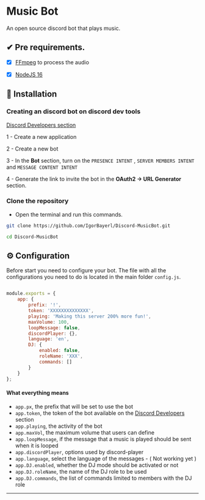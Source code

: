# Music Bot

An open source discord bot that plays music.


## ✔ Pre requirements.

- [x] [FFmpeg](https://www.ffmpeg.org) to process the audio

- [x] [NodeJS 16](https://nodejs.org/en/)

## 📑 Installation


### Creating an discord bot on discord dev tools
[Discord Developers section](https://discordapp.com/developers/applications) 

1 - Create a new application

2 - Create a new bot

3 - In the **Bot** section, turn on the `PRESENCE INTENT` , `SERVER MEMBERS INTENT` and `MESSAGE CONTENT INTENT`

4 - Generate the link to invite the bot in the **OAuth2 -> URL Generator** section.

### Clone the repository

- Open the terminal and run this commands.
```sh
git clone https://github.com/IgorBayerl/Discord-MusicBot.git

cd Discord-MusicBot
```
## ⚙ Configuration

Before start you need to configure your bot.
The file with all the configurations you need to do is located in the main folder `config.js`.

```js

module.exports = {
    app: {
        prefix: '!',
        token: 'XXXXXXXXXXXXXX',
        playing: 'Making this server 200% more fun!',
        maxVolume: 100,
        loopMessage: false,
        discordPlayer: {},
        language: 'en',
        DJ: {
            enabled: false,
            roleName: 'XXX',
            commands: []
        }
    }
};

```

#### What everything means
- `app.px`, the prefix that will be set to use the bot
- `app.token`, the token of the bot available on the [Discord Developers](https://discordapp.com/developers/applications) section
- `app.playing`, the activity of the bot
- `app.maxVol`, the maximum volume that users can define
- `app.loopMessage`, if the message that a music is played should be sent when it is looped
- `app.discordPlayer`, options used by discord-player
- `app.language`, select the language of the messages - ( Not working yet )
- `app.DJ.enabled`, whether the DJ mode should be activated or not 
- `app.DJ.roleName`, the name of the DJ role to be used
- `app.DJ.commands`, the list of commands limited to members with the DJ role



-----

